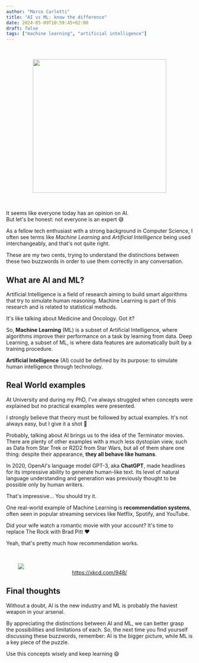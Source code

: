 ```yaml
---
author: "Marco Carletti"
title: "AI vs ML: know the difference"
date: 2024-05-09T10:59:45+02:00
draft: false
tags: ["machine learning", "artificial intelligence"]
---
```


<!--<center><img src="/assets/robot.jpg" style="padding: 2rem; height: 512px;"/></center>-->
<center><img src="/assets/aimldl.svg" style="padding: 2rem; height: 360px;"/></center>

It seems like everyone today has an opinion on AI.  
But let's be honest: not everyone is an expert 😅

As a fellow tech enthusiast with a strong background in Computer Science, I often see terms like *Machine Learning* and *Artificial Intelligence* being used interchangeably, and that's not quite right.

These are my two cents, trying to understand the distinctions between these two buzzwords in order to use them correctly in any conversation.

## What are AI and ML?

Artificial Intelligence is a field of research aiming to build smart algorithms that try to simulate human reasoning. Machine Learning is part of this research and is related to statistical methods.

It's like talking about Medicine and Oncology. Got it?

So, **Machine Learning** (ML) is a subset of Artificial Intelligence, where algorithms improve their performance on a task by learning from data. Deep Learning, a subset of ML, is where data features are automatically built by a training procedure.

**Artificial Intelligence** (AI) could be defined by its purpose: to simulate human intelligence through technology.

## Real World examples

At University and during my PhD, I've always struggled when concepts were explained but no practical examples were presented.

I strongly believe that theory must be followed by actual examples. It's not always easy, but I give it a shot 💪

Probably, talking about AI brings us to the idea of the Terminator movies. There are plenty of other examples with a much less dystopian view, such as Data from Star Trek or R2D2 from Star Wars, but all of them share one thing: despite their appearance, **they all behave like humans**.

In 2020, OpenAI's language model GPT-3, aka **ChatGPT**, made headlines for its impressive ability to generate human-like text. Its level of natural language understanding and generation was previously thought to be possible only by human writers.

That's impressive... You should try it.

One real-world example of Machine Learning is **recommendation systems**, often seen in popular streaming services like Netflix, Spotify, and YouTube.

Did your wife watch a romantic movie with your account? It's time to replace The Rock with Brad Pitt ❤️

Yeah, that's pretty much how recommendation works.

<img src="https://imgs.xkcd.com/comics/ai.png" style="padding: 2rem 2rem 0 2rem;"/>
<center><a href="https://xkcd.com/948/">https://xkcd.com/948/</a></center>

## Final thoughts

Without a doubt, AI is the new industry and ML is probably the haviest weapon in your arsenal.

By appreciating the distinctions between AI and ML, we can better grasp the possibilities and limitations of each. So, the next time you find yourself discussing these buzzwords, remember: AI is the bigger picture, while ML is a key piece of the puzzle.

Use this concepts wisely and keep learning 😄
